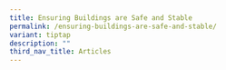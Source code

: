 ```yaml
---
title: Ensuring Buildings are Safe and Stable
permalink: /ensuring-buildings-are-safe-and-stable/
variant: tiptap
description: ""
third_nav_title: Articles
---
```

